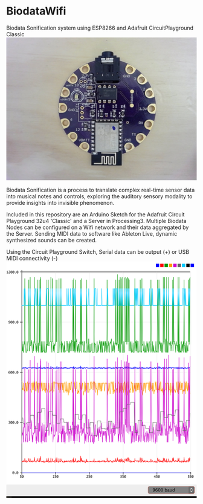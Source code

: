 # BiodataWifi
Biodata Sonification system using ESP8266 and Adafruit CircuitPlayground Classic
![Alt text](BiodataWifiBoard.jpg "Biodata Wifi")

Biodata Sonification is a process to translate complex real-time sensor data into musical notes and controls, exploring the auditory sensory modality to provide insights into invisible phenomenon. 

Included in this repository are an Arduino Sketch for the Adafruit Circuit Playground 32u4 'Classic' and a Server in Processing3.  Multiple Biodata Nodes can be configured on a Wifi network and their data aggregated by the Server.  Sending MIDI data to software like Ableton Live, dynamic synthesized sounds can be created.

Using the Circuit Playground Switch, Serial data can be output (+) or USB MIDI connectivity (-)
![Alt text](BiodataArduinoSerialDataExample04.png "Serial Data")
